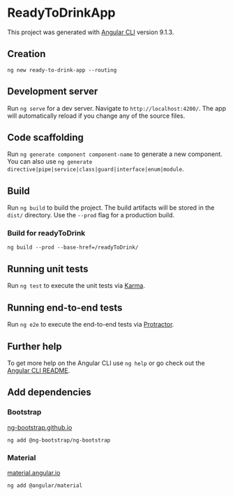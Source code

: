 # ReadyToDrinkApp

This project was generated with [Angular CLI](https://github.com/angular/angular-cli) version 9.1.3.

## Creation

	ng new ready-to-drink-app --routing

## Development server

Run `ng serve` for a dev server. Navigate to `http://localhost:4200/`. The app will automatically reload if you change any of the source files.

## Code scaffolding

Run `ng generate component component-name` to generate a new component. You can also use `ng generate directive|pipe|service|class|guard|interface|enum|module`.

## Build

Run `ng build` to build the project. The build artifacts will be stored in the `dist/` directory. Use the `--prod` flag for a production build.

### Build for readyToDrink
	
	ng build --prod --base-href=/readyToDrink/

## Running unit tests

Run `ng test` to execute the unit tests via [Karma](https://karma-runner.github.io).

## Running end-to-end tests

Run `ng e2e` to execute the end-to-end tests via [Protractor](http://www.protractortest.org/).

## Further help

To get more help on the Angular CLI use `ng help` or go check out the [Angular CLI README](https://github.com/angular/angular-cli/blob/master/README.md).

## Add dependencies

### Bootstrap
[ng-bootstrap.github.io](https://ng-bootstrap.github.io/)

	ng add @ng-bootstrap/ng-bootstrap

### Material
[material.angular.io](https://material.angular.io/)

	ng add @angular/material